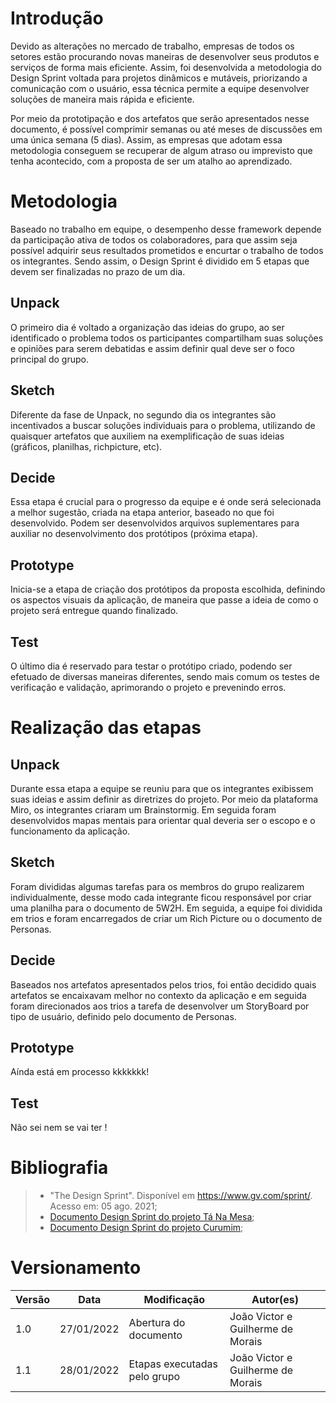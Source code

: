 # Introdução

Devido as alterações no mercado de trabalho, empresas de todos os setores estão procurando novas maneiras de desenvolver seus produtos e serviços de forma mais eficiente. Assim, foi desenvolvida a metodologia do Design Sprint voltada para projetos dinâmicos e mutáveis, priorizando a comunicação com o usuário, essa técnica permite a equipe desenvolver soluções de maneira mais rápida e eficiente.

Por meio da prototipação e dos artefatos que serão apresentados nesse documento, é possível comprimir semanas ou até meses de discussões em uma única semana (5 dias). Assim, as empresas que adotam essa metodologia conseguem se recuperar de algum atraso ou imprevisto que tenha acontecido, com a proposta de ser um atalho ao aprendizado.

# Metodologia

Baseado no trabalho em equipe, o desempenho desse framework depende da participação ativa de todos os colaboradores, para que assim seja possível adquirir seus resultados prometidos e encurtar o trabalho de todos os integrantes. Sendo assim, o Design Sprint é dividido em 5 etapas que devem ser finalizadas no prazo de um dia.

## Unpack

O primeiro dia é voltado a organização das ideias do grupo, ao ser identificado o problema todos os participantes compartilham suas soluções e opiniões para serem debatidas e assim definir qual deve ser o foco principal do grupo.

## Sketch

Diferente da fase de Unpack, no segundo dia os integrantes são incentivados a buscar soluções individuais para o problema, utilizando de quaisquer artefatos que auxiliem na exemplificação de suas ideias (gráficos, planilhas, richpicture, etc).

## Decide

Essa etapa é crucial para o progresso da equipe e é onde será selecionada a melhor sugestão, criada na etapa anterior, baseado no que foi desenvolvido. Podem ser desenvolvidos arquivos suplementares para auxiliar no desenvolvimento dos protótipos (próxima etapa).

## Prototype

Inicia-se a etapa de criação dos protótipos da proposta escolhida, definindo os aspectos visuais da aplicação, de maneira que passe a ideia de como o projeto será entregue quando finalizado.

## Test

O último dia é reservado para testar o protótipo criado, podendo ser efetuado de diversas maneiras diferentes, sendo mais comum os testes de verificação e validação, aprimorando o projeto e prevenindo erros.

# Realização das etapas

## Unpack

Durante essa etapa a equipe se reuniu para que os integrantes exibissem suas ideias e assim definir as diretrizes do projeto. Por meio da plataforma Miro, os integrantes criaram um Brainstormig. Em seguida foram desenvolvidos mapas mentais para orientar qual deveria ser o escopo e o funcionamento da aplicação.

## Sketch

Foram divididas algumas tarefas para os membros do grupo realizarem individualmente, desse modo cada integrante ficou responsável por criar uma planilha para o documento de 5W2H. Em seguida, a equipe foi dividida em trios e foram encarregados de criar um Rich Picture ou o documento de Personas.

## Decide

Baseados nos artefatos apresentados pelos trios, foi então decidido quais artefatos se encaixavam melhor no contexto da aplicação e em seguida foram direcionados aos trios a tarefa de desenvolver um StoryBoard por tipo de usuário, definido pelo documento de Personas.

## Prototype

Aínda está em processo kkkkkkk!

## Test

Não sei nem se vai ter !

# Bibliografia

> - "The Design Sprint". Disponível em https://www.gv.com/sprint/. Acesso em: 05 ago. 2021;
> - [Documento Design Sprint do projeto Tá Na Mesa](https://github.com/UnBArqDsw2021-1/2021.1_G02_TaNaMesa_docs/blob/master/docs/1-Base/Projeto-Nao-Orientado-Abordagens-Especificas/Design-Sprint.md);
> - [Documento Design Sprint do projeto Curumim](https://github.com/UnBArqDsw2021-1/2021.1_G6_Curumim/blob/main/docs/base/design-sprint/doc-design-sprint.md);

# Versionamento

Versão | Data | Modificação | Autor(es) |
|--|--|--|--|
|1.0|27/01/2022|Abertura do documento|João Victor e Guilherme de Morais|
|1.1|28/01/2022|Etapas executadas pelo grupo|João Victor e Guilherme de Morais|
